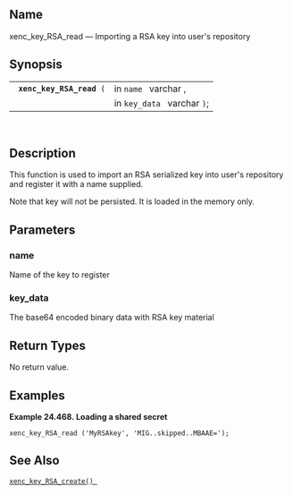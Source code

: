 <div id="fn_xenc_key_rsa_read" class="refentry">

<div class="titlepage">

</div>

<div class="refnamediv">

## Name

xenc_key_RSA_read — Importing a RSA key into user's repository

</div>

<div class="refsynopsisdiv">

## Synopsis

<div id="fsyn_xenc_key_rsa_read" class="funcsynopsis">

|                                |                             |
|--------------------------------|-----------------------------|
| ` `**`xenc_key_RSA_read`**` (` | in `name ` varchar ,        |
|                                | in `key_data ` varchar `)`; |

<div class="funcprototype-spacer">

 

</div>

</div>

</div>

<div id="desc_xenc_key_rsa_read" class="refsect1">

## Description

This function is used to import an RSA serialized key into user's
repository and register it with a name supplied.

Note that key will not be persisted. It is loaded in the memory only.

</div>

<div id="params_xenc_key_rsa_read" class="refsect1">

## Parameters

<div id="id120309" class="refsect2">

### name

Name of the key to register

</div>

<div id="id120312" class="refsect2">

### key_data

The base64 encoded binary data with RSA key material

</div>

</div>

<div id="ret_xenc_key_rsa_read" class="refsect1">

## Return Types

No return value.

</div>

<div id="examples_xenc_key_rsa_read" class="refsect1">

## Examples

<div id="ex_xenc_key_rsa_read" class="example">

**Example 24.468. Loading a shared secret**

<div class="example-contents">

``` screen
xenc_key_RSA_read ('MyRSAkey', 'MIG..skipped..MBAAE=');
```

</div>

</div>

  

</div>

<div id="seealso_xenc_key_rsa_read" class="refsect1">

## See Also

<a href="fn_xenc_key_rsa_create.html" class="link"
title="xenc_key_RSA_create"><code
class="function">xenc_key_RSA_create() </code></a>

</div>

</div>
